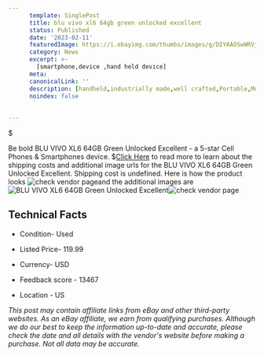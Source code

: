 ```yaml
---
      template: SinglePost
      title: blu vivo xl6 64gb green unlocked excellent
      status: Published
      date: '2023-02-11'
      featuredImage: https://i.ebayimg.com/thumbs/images/g/DIYAAOSwWRVj2syR/s-l225.jpg
      category: News
      excerpt: >-
        [smartphone,device ,hand held device]
      meta:
      canonicalLink: ''
      description: [handheld,industrially made,well crafted,Portable,Mobile,Compact,Convenient,Lightweight,Maneuverable,Man-portable,Miniature,Carriable,Hand-held,Light,Holdable,Transportable,Mobile device,Pocket-sized,On-the-go,Wireless,Cordless,Compact size,Convenient size, smartphone,device ,hand held device]
      noindex: false
      
        
---
```

$

Be bold BLU VIVO XL6 64GB Green Unlocked Excellent - a 5-star Cell Phones & Smartphones device.
$[Click Here](https://www.ebay.com/itm/204231134746?hash=item2f8d1fce1a%3Ag%3ADIYAAOSwWRVj2syR&mkevt=1&mkcid=1&mkrid=711-53200-19255-0&campid=%253CePNCampaignId%253E&customid=%253CreferenceId%253E&toolid=10049) to read more to learn about the shipping costs and additional image urls for the BLU VIVO XL6 64GB Green Unlocked Excellent. Shipping cost is undefined. Here is how the product looks ![check vendor page](https://i.ebayimg.com/thumbs/images/g/DIYAAOSwWRVj2syR/s-l225.jpg)and the additional images are![BLU VIVO XL6 64GB Green Unlocked Excellent](https://i.ebayimg.com/images/g/DIYAAOSwWRVj2syR/s-l1600.jpg)![check vendor page](https://origin-galleryplus.ebayimg.com/ws/web/204231134746_2_0_1/225x225.jpg,https://origin-galleryplus.ebayimg.com/ws/web/204231134746_3_0_1/225x225.jpg,https://origin-galleryplus.ebayimg.com/ws/web/204231134746_4_0_1/225x225.jpg,https://origin-galleryplus.ebayimg.com/ws/web/204231134746_5_0_1/225x225.jpg,https://origin-galleryplus.ebayimg.com/ws/web/204231134746_6_0_1/225x225.jpg,https://origin-galleryplus.ebayimg.com/ws/web/204231134746_7_0_1/225x225.jpg)



 ## Technical Facts 



     
      

 - Condition- Used 


      

 - Listed Price- 119.99 


      

 - Currency- USD 


      

 - Feedback score - 13467 


      

 - Location - US 


      
      

 *_This post may contain affiliate links from eBay and other third-party websites. As an eBay affiliate, we earn from qualifying purchases. Although we do our best to keep the information up-to-date and accurate, please check the date and all details with the vendor's website before making a purchase. Not all data may be accurate._*






